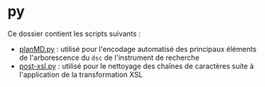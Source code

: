 py
===

Ce dossier contient les scripts suivants :
- [planMD.py](./planMD.py) : utilisé pour l'encodage automatisé des principaux éléments de l'arborescence du `dsc` de l'instrument de recherche
- [post-xsl.py](./post-xsl.py) : utilisé pour le nettoyage des chaînes de caractères suite à l'application de la transformation XSL